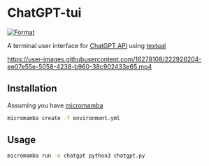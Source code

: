 # ChatGPT-tui

[![Format](https://github.com/JafarAbdi/chatgpt-tui/actions/workflows/format.yml/badge.svg)](https://github.com/JafarAbdi/chatgpt-tui/actions/workflows/format.yml)

A terminal user interface for [ChatGPT API](https://openai.com/blog/introducing-chatgpt-and-whisper-apis#chat-gpt-api)
using [textual](https://github.com/Textualize/textual)

https://user-images.githubusercontent.com/16278108/222926204-ee07e55e-5058-4238-b960-38c902433e65.mp4

## Installation

Assuming you have [micromamba](https://mamba.readthedocs.io/en/latest/installation.html#automatic-installation)

```bash
micromamba create -f environment.yml
```

## Usage

```bash
micromamba run -n chatgpt python3 chatgpt.py
```
